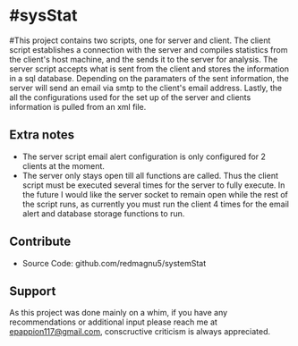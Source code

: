 #sysStat
========

#This project contains two scripts, one for server and client. The client script establishes a connection with the server and compiles statistics from the client's host machine, and the sends it to the server for analysis. 
The server script accepts what is sent from the client and stores the information in a sql database. Depending on the paramaters of the sent information, the server will send an email via smtp to the client's email address. 
Lastly, the all the configurations used for the set up of the server and clients information is pulled from an xml file.


Extra notes
--------

- The server script email alert configuration is only configured for 2 clients at the moment.
- The server only stays open till all functions are called. Thus the client script must be executed several times
for the server to fully execute. In the future I would like the server socket to remain open while the rest of the script
runs, as currently you must run the client 4 times for the email alert and database storage functions to run.


Contribute
----------

- Source Code: github.com/redmagnu5/systemStat

Support
-------

As this project was done mainly on a whim, if you have any recommendations or additional input please reach me at epappion117@gmail.com, conscructive 
criticism is always appreciated. 

